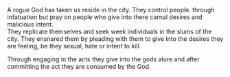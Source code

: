 
A rogue God has taken us reside in the city. They control people. through infatuation but pray on people who give into there carnal desires and malicious intent.  
They replicate themselves and seek week individuals in the slums of the city. They ensnared them by pleading with them to give into the desires they are feeling, be they sexual, hate or intent to kill.  
  
Through engaging in the acts they give into the gods alure and after committing the act they are consumed by the God.